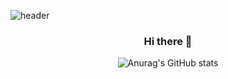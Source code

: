 ![header](https://capsule-render.vercel.app/api?type=waving&color=auto&height=300&section=header&text=Park%20Taewoong&fontSize=90)
<div align="center">

### Hi there 👋
  
![Anurag's GitHub stats](https://github-readme-stats.vercel.app/api?username=sisun1225&show_icons=true&theme=Default) 
  
</div>
<!--
**sisun1225/sisun1225** is a ✨ _special_ ✨ repository because its `README.md` (this file) appears on your GitHub profile.

Here are some ideas to get you started:

- 🔭 I’m currently working on ...
- 🌱 I’m currently learning ...
- 👯 I’m looking to collaborate on ...
- 🤔 I’m looking for help with ...
- 💬 Ask me about ...
- 📫 How to reach me: ...
- 😄 Pronouns: ...
- ⚡ Fun fact: ...
-->
